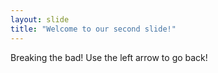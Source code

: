 ```yaml
---
layout: slide
title: "Welcome to our second slide!"
---
```

Breaking the bad!
Use the left arrow to go back!
